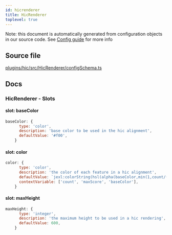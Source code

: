 ```yaml
---
id: hicrenderer
title: HicRenderer
toplevel: true
---
```

Note: this document is automatically generated from configuration objects in
our source code. See [Config guide](/docs/config_guide) for more info

## Source file

[plugins/hic/src/HicRenderer/configSchema.ts](https://github.com/GMOD/jbrowse-components/blob/main/plugins/hic/src/HicRenderer/configSchema.ts)

## Docs







### HicRenderer - Slots
#### slot: baseColor



```js
baseColor: {
      type: 'color',
      description: 'base color to be used in the hic alignment',
      defaultValue: '#f00',
    }
```

#### slot: color



```js
color: {
      type: 'color',
      description: 'the color of each feature in a hic alignment',
      defaultValue: `jexl:colorString(hsl(alpha(baseColor,min(1,count/(maxScore/20)))))`,
      contextVariable: ['count', 'maxScore', 'baseColor'],
    }
```

#### slot: maxHeight



```js
maxHeight: {
      type: 'integer',
      description: 'the maximum height to be used in a hic rendering',
      defaultValue: 600,
    }
```




